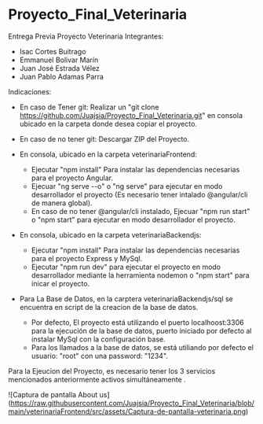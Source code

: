 # Proyecto_Final_Veterinaria
Entrega Previa Proyecto Veterinaria 
Integrantes:
  - Isac Cortes Buitrago
  - Emmanuel Bolivar Marín
  - Juan José Estrada Vélez
  - Juan Pablo Adamas Parra

Indicaciones:
  - En caso de Tener git: Realizar un "git clone https://github.com/Juajsia/Proyecto_Final_Veterinaria.git" en consola ubicado en la carpeta donde desea copiar el proyecto.
    
  - En caso de no tener git: Descargar ZIP del Proyecto.
    
  - En consola, ubicado en la carpeta veterinariaFrontend:
      - Ejecutar "npm install" Para instalar las dependencias necesarias para el proyecto Angular.
      - Ejecuar "ng serve --o" o "ng serve" para ejecutar en modo desarrollador el proyecto (Es necesario tener intalado @angular/cli de manera global).
      - En caso de no tener @angular/cli instalado, Ejecuar "npm run start" o "npm start" para ejecutar en modo desarrollador el proyecto.

  - En consola, ubicado en la carpeta veterinariaBackendjs:
      - Ejecutar "npm install" Para instalar las dependencias necesarias para el proyecto Express y MySql.
      - Ejecutar "npm run dev" para ejecutar el proyecto en modo desarrollador mediante la herramienta nodemon o "npm start" para inicar el proyecto.
   
  - Para La Base de Datos, en la carptera veterinariaBackendjs/sql se encuentra en script de la creacion de la base de datos.
      - Por defecto, El proyecto está utilizando el puerto localhoost:3306 para la ejecución de la base de datos, puerto iniciado por defecto al instalar MySql con la configuración base.
      - Para los llamados a la base de datos, se está utiliando por defecto el usuario: "root" con una password: "1234".
   
Para la Ejeucion del Proyecto, es necesario tener los 3 servicios mencionados anteriormente activos simultáneamente .

<span>![</span><span>Captura de pantalla About us</span><span>]</span><span>(</span><span>https://raw.githubusercontent.com/Juajsia/Proyecto_Final_Veterinaria/blob/main/veterinariaFrontend/src/assets/Captura-de-pantalla-veterinaria.png</span><span>)</span>
